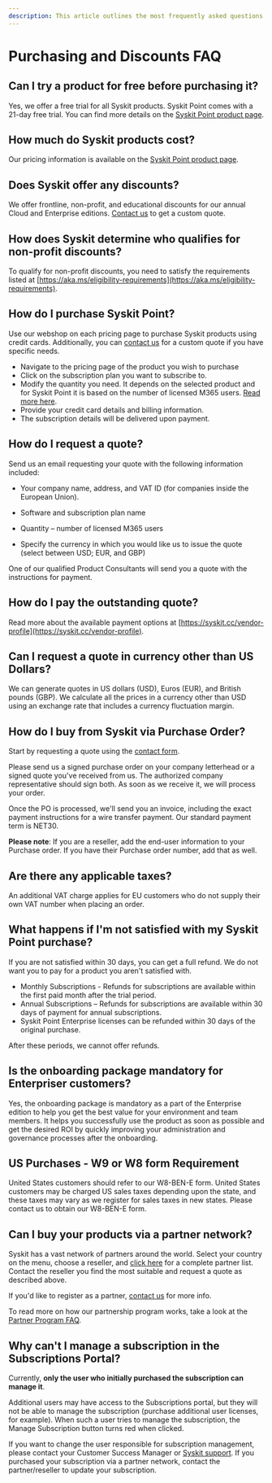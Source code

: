 ```yaml
---
description: This article outlines the most frequently asked questions about purchasing and discounts for Syskit Point.
---
```


# Purchasing and Discounts FAQ

## Can I try a product for free before purchasing it? 

Yes, we offer a free trial for all Syskit products. Syskit Point comes with a 21-day free trial. You can find more details on the [Syskit Point product page](https://www.syskit.com/products/point/). 

## How much do Syskit products cost? 

Our pricing information is available on the [Syskit Point product page](https://www.syskit.com/products/point/pricing/).   

## Does Syskit offer any discounts?

We offer frontline, non-profit, and educational discounts for our annual Cloud and Enterprise editions. [Contact us](https://www.syskit.com/company/contact-us) to get a custom quote.

## How does Syskit determine who qualifies for non-profit discounts? 

To qualify for non-profit discounts, you need to satisfy the requirements listed at [https://aka.ms/eligibility-requirements](https://aka.ms/eligibility-requirements).

## How do I purchase Syskit Point? 

Use our webshop on each pricing page to purchase Syskit products using credit cards. Additionally, you can [contact us](https://www.syskit.com/company/contact-us) for a custom quote if you have specific needs.

 * Navigate to the pricing page of the product you wish to purchase 
 * Click on the subscription plan you want to subscribe to. 
 * Modify the quantity you need. It depends on the selected product and for	Syskit Point it is based on the number of licensed M365 users. [Read more here](https://docs.syskit.com/point/faq/purchasing-and-discounts#how-do-i-purchase-syskit-point).
 * Provide your credit card details and billing information. 
 * The subscription details will be delivered upon payment.


## How do I request a quote? 

Send us an email requesting your quote with the following information included: 

* Your company name, address, and VAT ID (for companies inside the European Union). 

* Software and subscription plan name 

* Quantity – number of licensed M365 users 

* Specify the currency in which you would like us to issue the quote (select between USD; EUR, and GBP) 

One of our qualified Product Consultants will send you a quote with the instructions for payment. 

 
## How do I pay the outstanding quote? 

Read more about the available payment options at [https://syskit.cc/vendor-profile](https://syskit.cc/vendor-profile). 

## Can I request a quote in currency other than US Dollars? 

We can generate quotes in US dollars (USD), Euros (EUR), and British pounds (GBP). We calculate all the prices in a currency other than USD using an exchange rate that includes a currency fluctuation margin.

## How do I buy from Syskit via Purchase Order? 

Start by requesting a quote using the [contact form](https://www.syskit.com/contact-us/). 

Please send us a signed purchase order on your company letterhead or a signed quote you've received from us. The authorized company representative should sign both. As soon as we receive it, we will process your order. 

Once the PO is processed, we'll send you an invoice, including the exact payment instructions for a wire transfer payment. Our standard payment term is NET30. 

**Please note**: If you are a reseller, add the end-user information to your Purchase order. If you have their Purchase order number, add that as well.   

## Are there any applicable taxes? 

An additional VAT charge applies for EU customers who do not supply their own VAT number when placing an order.

## What happens if I'm not satisfied with my Syskit Point purchase? 

If you are not satisfied within 30 days, you can get a full refund. We do not want you to pay for a product you aren't satisfied with. 

 * Monthly Subscriptions - Refunds for subscriptions are available within the first paid month after the trial period. 
 * Annual Subscriptions – Refunds for subscriptions are available within 30 days of payment for annual subscriptions.  
* Syskit Point Enterprise licenses can be refunded within 30 days of the original purchase. 

After these periods, we cannot offer refunds.  

## Is the onboarding package mandatory for Enterpriser customers? 

Yes, the onboarding package is mandatory as a part of the Enterprise edition to help you get the best value for your environment and team members. It helps you successfully use the product as soon as possible and get the desired ROI by quickly improving your administration and governance processes after the onboarding. 

## US Purchases - W9 or W8 form Requirement 

United States customers should refer to our W8-BEN-E form. United States customers may be charged US sales taxes depending upon the state, and these taxes may vary as we register for sales taxes in new states. Please contact us to obtain our W8-BEN-E form. 

## Can I buy your products via a partner network? 

Syskit has a vast network of partners around the world. Select your country on the menu, choose a reseller, and [click here](https://www.syskit.com/company/partners/) for a complete partner list. Contact the reseller you find the most suitable and request a quote as described above.  

If you'd like to register as a partner, [contact us](https://www.syskit.com/contact-us/) for more info. 

To read more on how our partnership program works, take a look at the [Partner Program FAQ](../faq/partner-program.md). 

## Why can't I manage a subscription in the Subscriptions Portal?
Currently, **only the user who initially purchased the subscription can manage it**.

Additional users may have access to the Subscriptions portal, but they will not be able to manage the subscription (purchase additional user licenses, for example). When such a user tries to manage the subscription, the Manage Subscription button turns red when clicked.

If you want to change the user responsible for subscription management, please contact your Customer Success Manager or [Syskit support](https://support.syskit.com/hc/en-us).
If you purchased your subscription via a partner network, contact the partner/reseller to update your subscription. 



